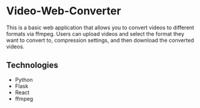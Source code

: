 # Video-Web-Converter

This is a basic web application that allows you to convert videos to different formats via ffmpeg.
Users can upload videos and select the format they want to convert to, compression settings, and then download the converted videos.

## Technologies

- Python
- Flask
- React
- ffmpeg